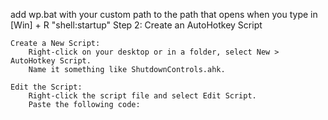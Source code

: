 add wp.bat with your custom path to the path that opens when you type in [Win] + R "shell:startup"
Step 2: Create an AutoHotkey Script

    Create a New Script:
        Right-click on your desktop or in a folder, select New > AutoHotkey Script.
        Name it something like ShutdownControls.ahk.

    Edit the Script:
        Right-click the script file and select Edit Script.
        Paste the following code:

